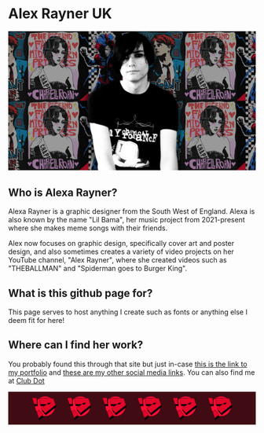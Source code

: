 # Alex Rayner UK

![banner with collection of posters i have made with a headshot of me in the centre](https://github.com/alexrayneruk/.github/blob/main/design%20dot%20banner%202%20but%20for%20main%20site.png?raw=true)

## Who is Alexa Rayner?

Alexa Rayner is a graphic designer from the South West of England. Alexa is also known by the name "Lil Bama", her music project from 2021-present where she makes meme songs with their friends.

Alex now focuses on graphic design, specifically cover art and poster design, and also sometimes creates a variety of video projects on her YouTube channel, "Alex Rayner", where she created videos such as "THEBALLMAN" and "Spiderman goes to Burger King".

## What is this github page for?

This page serves to host anything I create such as fonts or anything else I deem fit for here!

## Where can I find her work?

You probably found this through that site but just in-case [this is the link to my portfolio](https://www.alexrayner.uk/) and [these are my other social media links](https://www.alexrayner.uk/links). You can also find me at [Club Dot](https://club.alexrayner.uk/)

![Alex Rayner UK Logos so so many in this little footer](https://github.com/alexrayneruk/.github/blob/main/alex%20rayner%20logo%20footer.png?raw=true)

